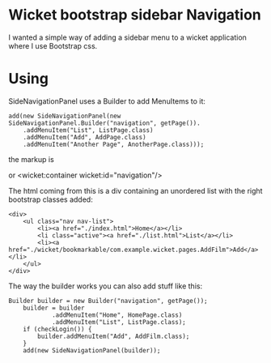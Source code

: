 Wicket bootstrap sidebar Navigation
===================================

I wanted a simple way of adding a sidebar menu to a wicket application where I use Bootstrap css.

Using
=====
SideNavigationPanel uses a Builder to add MenuItems to it:

    add(new SideNavigationPanel(new SideNavigationPanel.Builder("navigation", getPage()).
        .addMenuItem("List", ListPage.class)
        .addMenuItem("Add", AddPage.class)
        .addMenuItem("Another Page", AnotherPage.class)));

the markup is
    <div wicket:id="navigation"></div>
or
    <wicket:container wicket:id="navigation"/>

The html coming from this is a div containing an unordered list with the right bootstrap classes added:

    <div>
        <ul class="nav nav-list">
            <li><a href="./index.html">Home</a></li>
            <li class="active"><a href="./list.html">List</a></li>
            <li><a href="./wicket/bookmarkable/com.example.wicket.pages.AddFilm">Add</a></li>
        </ul>
    </div>



The way the builder works you can also add stuff like this:

    Builder builder = new Builder("navigation", getPage());
        builder = builder
                .addMenuItem("Home", HomePage.class)
                .addMenuItem("List", ListPage.class);
        if (checkLogin()) {
            builder.addMenuItem("Add", AddFilm.class);
        }
        add(new SideNavigationPanel(builder));
